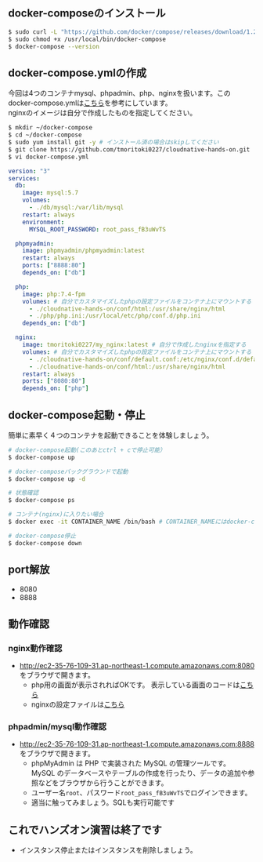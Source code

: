 ## docker-composeのインストール
```bash
$ sudo curl -L "https://github.com/docker/compose/releases/download/1.29.2/docker-compose-$(uname -s)-$(uname -m)" -o /usr/local/bin/docker-compose
$ sudo chmod +x /usr/local/bin/docker-compose
$ docker-compose --version
```

## docker-compose.ymlの作成
今回は4つのコンテナmysql、phpadmin、php、nginxを扱います。このdocker-compose.ymlは[こちら](https://qiita.com/tomokei5634/items/ff0784e88b026b530e3e)を参考にしています。<br>
nginxのイメージは自分で作成したものを指定してください。

```bash
$ mkdir ~/docker-compose
$ cd ~/docker-compose
$ sudo yum install git -y # インストール済の場合はskipしてください
$ git clone https://github.com/tmoritoki0227/cloudnative-hands-on.git
$ vi docker-compose.yml
```

```yaml:docker-compose.yml
version: "3"
services:
  db:
    image: mysql:5.7
    volumes:
      - ./db/mysql:/var/lib/mysql
    restart: always
    environment:
      MYSQL_ROOT_PASSWORD: root_pass_fB3uWvTS

  phpmyadmin:
    image: phpmyadmin/phpmyadmin:latest
    restart: always
    ports: ["8888:80"]
    depends_on: ["db"]

  php:
    image: php:7.4-fpm
    volumes: # 自分でカスタマイズしたphpの設定ファイルをコンテナ上にマウントする
      - ./cloudnative-hands-on/conf/html:/usr/share/nginx/html
      - ./php/php.ini:/usr/local/etc/php/conf.d/php.ini
    depends_on: ["db"]

  nginx:
    image: tmoritoki0227/my_nginx:latest # 自分で作成したnginxを指定する
    volumes: # 自分でカスタマイズしたphpの設定ファイルをコンテナ上にマウントする
      - ./cloudnative-hands-on/conf/default.conf:/etc/nginx/conf.d/default.conf
      - ./cloudnative-hands-on/conf/html:/usr/share/nginx/html
    restart: always
    ports: ["8080:80"]
    depends_on: ["php"]
```

## docker-compose起動・停止
簡単に素早く４つのコンテナを起動できることを体験しましょう。

```bash
# docker-compose起動(このあとctrl + cで停止可能）
$ docker-compose up

# docker-composeバックグラウンドで起動
$ docker-compose up -d

# 状態確認
$ docker-compose ps

# コンテナ(nginx)に入りたい場合
$ docker exec -it CONTAINER_NAME /bin/bash # CONTAINER_NAMEにはdocker-compose psで表示されたコンテナ名を指定する

# docker-compose停止
$ docker-compose down
```

## port解放
- 8080
- 8888

## 動作確認

### nginx動作確認
- http://ec2-35-76-109-31.ap-northeast-1.compute.amazonaws.com:8080 をブラウザで開きます。
  - php用の画面が表示されればOKです。 表示している画面のコードは[こちら](https://github.com/tmoritoki0227/cloudnative-hands-on/blob/main/conf/html/index.php)
  - nginxの設定ファイルは[こちら](https://github.com/tmoritoki0227/cloudnative-hands-on/blob/main/conf/default.conf)

### phpadmin/mysql動作確認
- http://ec2-35-76-109-31.ap-northeast-1.compute.amazonaws.com:8888 をブラウザで開きます。
  - phpMyAdmin は PHP で実装された MySQL の管理ツールです。 MySQL のデータベースやテーブルの作成を行ったり、データの追加や参照などをブラウザから行うことができます。
  - ユーザー名`root`、パスワード`root_pass_fB3uWvTS`でログインできます。
  - 適当に触ってみましょう。SQLも実行可能です

## これでハンズオン演習は終了です
- インスタンス停止またはインスタンスを削除しましょう。

